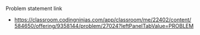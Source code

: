 Problem statement link 
 - https://classroom.codingninjas.com/app/classroom/me/22402/content/584650/offering/9358144/problem/27024?leftPanelTabValue=PROBLEM